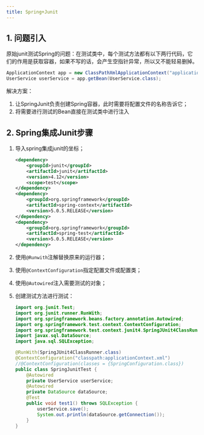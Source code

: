 ```yaml
---
title: Spring+Junit
---
```


## 1. 问题引入

原始junit测试Spring的问题：在测试类中，每个测试方法都有以下两行代码，它们的作用是获取容器，如果不写的话，会产生空指针异常，所以又不能轻易删掉。

```java
ApplicationContext app = new ClassPathXmlApplicationContext("applicationContext.xml");
UserService userService = app.getBean(UserService.class);
```

解决方案：

1. 让SpringJunit负责创建Spring容器，此时需要将配置文件的名称告诉它；
2. 将需要进行测试的Bean直接在测试类中进行注入

## 2. Spring集成Junit步骤

1. 导入spring集成junit的坐标；

    ```xml
    <dependency>
        <groupId>junit</groupId>
        <artifactId>junit</artifactId>
        <version>4.12</version>
        <scope>test</scope>
    </dependency>
    <dependency>
        <groupId>org.springframework</groupId>
        <artifactId>spring-context</artifactId>
        <version>5.0.5.RELEASE</version>
    </dependency>
    <dependency>
        <groupId>org.springframework</groupId>
        <artifactId>spring-test</artifactId>
        <version>5.0.5.RELEASE</version>
    </dependency>
    ```

    

2. 使用`@Runwith`注解替换原来的运行器；

3. 使用`@ContextConfiguration`指定配置文件或配置类；

4. 使用`@Autowired`注入需要测试的对象；

5. 创建测试方法进行测试：

    ```java
    import org.junit.Test;
    import org.junit.runner.RunWith;
    import org.springframework.beans.factory.annotation.Autowired;
    import org.springframework.test.context.ContextConfiguration;
    import org.springframework.test.context.junit4.SpringJUnit4ClassRunner;
    import javax.sql.DataSource;
    import java.sql.SQLException;
    
    @RunWith(SpringJUnit4ClassRunner.class)
    @ContextConfiguration("classpath:applicationContext.xml")
    //@ContextConfiguration(classes = {SpringConfiguration.class})
    public class SpringJunitTest {
        @Autowired
        private UserService userService;
        @Autowired
        private DataSource dataSource;
        @Test
        public void test1() throws SQLException {
            userService.save();
            System.out.println(dataSource.getConnection());
        }
    }
    ```



